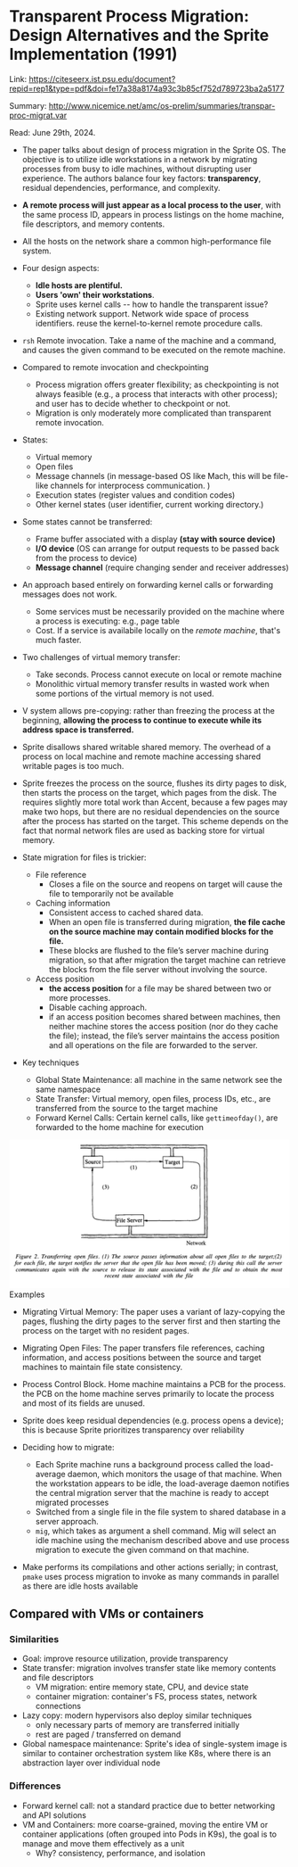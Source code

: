 # Transparent Process Migration: Design Alternatives and the Sprite Implementation (1991)  

Link: https://citeseerx.ist.psu.edu/document?repid=rep1&type=pdf&doi=fe17a38a8174a93c3b85cf752d789723ba2a5177

Summary: http://www.nicemice.net/amc/os-prelim/summaries/transpar-proc-migrat.var

Read: June 29th, 2024.

* The paper talks about design of process migration in the Sprite OS. The objective is to utilize idle workstations in a network by migrating processes from busy to idle machines, without disrupting user experience. The authors balance four key factors: **transparency**, residual dependencies, performance, and complexity.

* **A remote process will just appear as a local process to the user**, with the same process ID, appears in process listings on the home machine, file descriptors, and memory contents. 

* All the hosts on the network share a common high-performance file system.

* Four design aspects:
  * **Idle hosts are plentiful.**
  * **Users 'own' their workstations**. 
  * Sprite uses kernel calls -- how to handle the transparent issue?
  * Existing network support. Network wide space of process identifiers. reuse the kernel-to-kernel remote procedure calls. 

* `rsh` Remote invocation. Take a name of the machine and a command, and causes the given command to be executed on the remote machine.

* Compared to remote invocation and checkpointing
  * Process migration offers greater flexibility; as checkpointing is not always feasible (e.g., a process that interacts with other process); and user has to decide whether to checkpoint or not.
  * Migration is only moderately more complicated than transparent remote invocation.

* States:
  * Virtual memory
  * Open files
  * Message channels (in message-based OS like Mach, this will be file-like channels for interprocess communication. )
  * Execution states (register values and condition codes)
  * Other kernel states (user identifier, current working directory.)

* Some states cannot be transferred:
  * Frame buffer associated with a display **(stay with source device)**
  * **I/O device** (OS can arrange for output requests to be passed back from the process to device)
  * **Message channel** (require changing sender and receiver addresses)

* An approach based entirely on forwarding kernel calls or forwarding messages does not work.
  * Some services must be necessarily provided on the machine where a process is executing: e.g., page table
  * Cost. If a service is availabile locally on the *remote machine*, that's much faster. 

* Two challenges of virtual memory transfer:
  * Take seconds. Process cannot execute on local or remote machine
  * Monolithic virtual memory transfer results in wasted work when some portions of the virtual memory is not used.

* V system allows pre-copying: rather than freezing the process at the beginning, **allowing the process to continue to execute while its address space is transferred.**

* Sprite disallows shared writable shared memory. The overhead of a process on local machine and remote machine accessing shared writable pages is too much.

* Sprite freezes the process on the source, flushes its dirty pages to disk, then starts the process on the target, which pages from the disk. The requires slightly more total work than Accent, because a few pages may make two hops, but there are no residual dependencies on the source after the process has started on the target. This scheme depends on the fact that normal network files are used as backing store for virtual memory.


* State migration for files is trickier:
  * File reference
    * Closes a file on the source and reopens on target will cause the file to temporarily not be available
  * Caching information
    * Consistent access to cached shared data.
    * When an open file is transferred during migration, **the file cache on the source machine may contain modified blocks for the file.**
    * These blocks are flushed to the file’s server machine during migration, so that after migration the target machine can retrieve the blocks from the file server without involving the source.
  * Access position
    * **the access position** for a file may be shared between two or more processes.
    * Disable caching approach.
    * if an access position becomes shared between machines, then neither machine stores the access position (nor do they cache the file); instead, the file’s server maintains the access position and all operations on the file are forwarded to the server.

* Key techniques
  * Global State Maintenance: all machine in the same network see the same namespace
  * State Transfer: Virtual memory, open files, process IDs, etc., are transferred from the source to the target machine
  * Forward Kernel Calls: Certain kernel calls, like `gettimeofday()`, are forwarded to the home machine for execution

![alt text](images/76-sprite/transferring-open-files.png)
Examples
* Migrating Virtual Memory: The paper uses a variant of lazy-copying the pages, flushing the dirty pages to the server first and then starting the process on the target with no resident pages.
* Migrating Open Files: The paper transfers file references, caching information, and access positions between the source and target machines to maintain file state consistency.
* Process Control Block. Home machine maintains a PCB for the process. the PCB on the home machine serves primarily to locate the process and most of its fields are unused.

* Sprite does keep residual dependencies (e.g. process opens a device); this is because Sprite prioritizes transparency over reliability

* Deciding how to migrate: 
  * Each Sprite machine runs a background process called the load-average daemon, which monitors the usage of that machine. When the workstation appears to be idle, the load-average daemon notifies the central migration server that the machine is ready to accept migrated processes
  * Switched from a single file in the file system to shared database in a server approach.
  * `mig`, which takes as argument a shell command. Mig will select an idle machine using the mechanism described above and use process migration to execute the given command on that machine.
* Make performs its compilations and other actions serially; in contrast, `pmake` uses process migration to invoke as many commands in parallel as there are idle hosts available

## Compared with VMs or containers 
### Similarities 
* Goal: improve resource utilization, provide transparency 
* State transfer: migration involves transfer state like memory contents and file descriptors
    *  VM migration: entire memory state, CPU, and device state
    *  container migration: container's FS, process states, network connections
*  Lazy copy: modern hypervisors also deploy similar techniques
    *  only necessary parts of memory are transferred initially
    *  rest are paged / transferred on demand
*  Global namespace maintenance: Sprite's idea of single-system image is similar to container orchestration system like K8s, where there is an abstraction layer over individual node 

### Differences 
* Forward kernel call: not a standard practice due to better networking and API solutions 
* VM and Containers: more coarse-grained, moving the entire VM or container applications (often grouped into Pods in K9s), the goal is to manage and move them effectively as a unit
   * Why? consistency, performance, and isolation 

